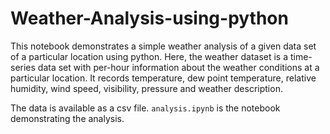 # Weather-Analysis-using-python

This notebook demonstrates a simple weather analysis of a given data set of a particular location using python. Here, the weather dataset is a time-series data set with per-hour information about the weather conditions at a particular location. It records temperature, dew point temperature, relative humidity, wind speed, visibility, pressure and weather description.

The data is available as a csv file. `analysis.ipynb` is the notebook demonstrating the analysis.
